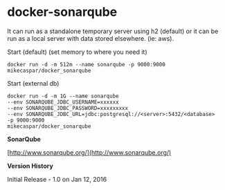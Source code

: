 # docker-sonarqube


It can run as a standalone temporary server using h2 (default) or it can be run as a local server with data stored elsewhere. (ie: aws).

Start (default) (set memory to where you need it)

```
docker run -d -m 512m --name sonarqube -p 9000:9000 mikecaspar/docker_sonarqube
```

Start (external db)

```
docker run -d -m 1G --name sonarqube 
--env SONARQUBE_JDBC_USERNAME=xxxxxx 
--env SONARQUBE_JDBC_PASSWORD=xxxxxxxxx 
--env SONARQUBE_JDBC_URL=jdbc:postgresql://<server>:5432/<database> 
-p 9000:9000 
mikecaspar/docker_sonarqube
```

**SonarQube**

[http://www.sonarqube.org/](http://www.sonarqube.org/)
 

**Version History**

Initial Release - 1.0 on Jan 12, 2016

